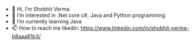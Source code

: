 - 👋 Hi, I’m Shobhit Verma
- 👀 I’m interested in .Net core c#, Java and Python programming
- 🌱 I’m currently learning Java
- 📫 How to reach me likedin: https://www.linkedin.com/in/shobhit-verma-b8aaa61b3/

<!---
itershobhit/itershobhit is a ✨ special ✨ repository because its `README.md` (this file) appears on your GitHub profile.
You can click the Preview link to take a look at your changes.
--->
